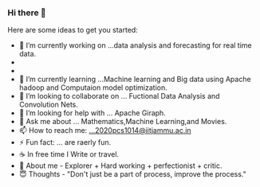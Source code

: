 ### Hi there 👋

<!--
**Piyush9323/Piyush9323** is a ✨ _special_ ✨ repository because its `README.md` (this file) appears on your GitHub profile.
-->

Here are some ideas to get you started:

- 🔭 I’m currently working on ...data analysis and forecasting for real time data.
-              
-              
- 🌱 I’m currently learning ...Machine learning and Big data using Apache hadoop and Computaion model optimization.
- 👯 I’m looking to collaborate on ... Fuctional Data Analysis and Convolution Nets.
- 🤔 I’m looking for help with ... Apache Giraph.
- 💬 Ask me about ... Mathematics,Machine Learning,and Movies.
- 📫 How to reach me: ...2020pcs1014@iitjammu.ac.in
- ⚡ Fun fact: ... are raerly fun.
- ☕  In free time   I Write or travel.
- 🧛  About me -  Explorer + Hard working + perfectionist + critic.
- 😇  Thoughts - "Don't just be a part of process, improve the process."
